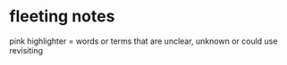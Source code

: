 # fleeting notes

pink highlighter = words or terms that are unclear, unknown or could use revisiting

